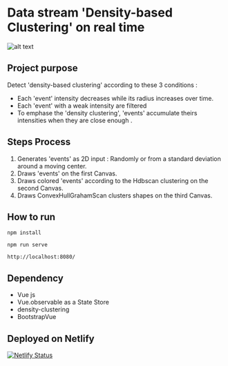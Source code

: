 # Data stream 'Density-based Clustering' on real time   

![alt text](https://github.com/imagino50/ParticlesProject/blob/master/public/image.png   "Home page")

## Project purpose  
Detect 'density-based clustering' according to these 3 conditions :
- Each 'event' intensity decreases while its radius increases over time.  
- Each 'event' with a weak intensity are filtered
- To emphase the 'density clustering', 'events' accumulate theirs intensities when they are close enough .

## Steps Process  
1. Generates 'events' as 2D input : Randomly or from a standard deviation around a moving center. 
2. Draws 'events' on the first Canvas.
3. Draws colored 'events' according to the Hdbscan clustering on the second Canvas.
4. Draws ConvexHullGrahamScan clusters shapes on the third Canvas.

## How to run  
```
npm install
```
```
npm run serve
```
```
http://localhost:8080/
```

## Dependency
- Vue js
- Vue.observable as a State Store
- density-clustering
- BootstrapVue

## Deployed on Netlify
[![Netlify Status](https://api.netlify.com/api/v1/badges/7519058e-538b-46ec-afb2-345c220f5d9d/deploy-status)](https://app.netlify.com/sites/density-clustering/deploys)
